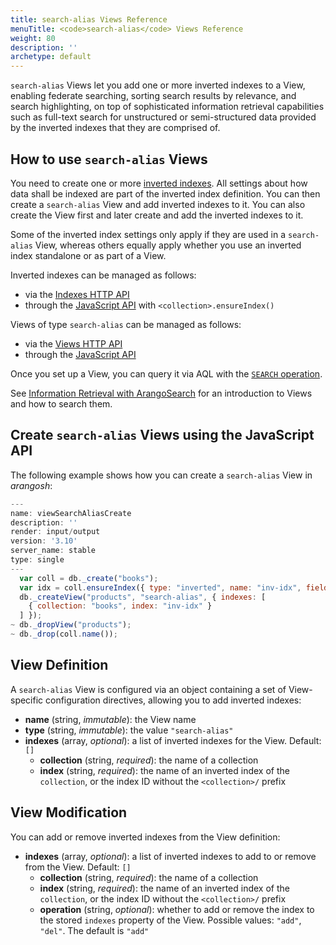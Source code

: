 ```yaml
---
title: search-alias Views Reference
menuTitle: <code>search-alias</code> Views Reference
weight: 80
description: ''
archetype: default
---
```

`search-alias` Views let you add one or more inverted indexes to a View, enabling
federate searching, sorting search results by relevance, and search highlighting, on top of
sophisticated information retrieval capabilities such as full-text search for
unstructured or semi-structured data provided by the inverted indexes that they
are comprised of.

## How to use `search-alias` Views

You need to create one or more [inverted indexes](../indexing/working-with-indexes/persistent-indexes.md).
All settings about how data shall be indexed are part of the inverted index
definition. You can then create a `search-alias` View and add inverted indexes
to it. You can also create the View first and later create and add the inverted
indexes to it.

Some of the inverted index settings only apply if they are used in a
`search-alias` View, whereas others equally apply whether you use an inverted
index standalone or as part of a View.

Inverted indexes can be managed as follows:
- via the [Indexes HTTP API](../../develop/http/indexes/inverted.md)
- through the [JavaScript API](../indexing/working-with-indexes/_index.md#creating-an-index)
  with `<collection>.ensureIndex()`

Views of type `search-alias` can be managed as follows:
- via the [Views HTTP API](../../develop/http/views/_index.md)
- through the [JavaScript API](../../develop/javascript-api/@arangodb/db-object.md#views)

Once you set up a View, you can query it via AQL with the
[`SEARCH` operation](../../aql/high-level-operations/search.md).

See [Information Retrieval with ArangoSearch](_index.md) for an
introduction to Views and how to search them.

## Create `search-alias` Views using the JavaScript API

The following example shows how you can create a `search-alias` View in _arangosh_:

```js
---
name: viewSearchAliasCreate
description: ''
render: input/output
version: '3.10'
server_name: stable
type: single
---
  var coll = db._create("books");
  var idx = coll.ensureIndex({ type: "inverted", name: "inv-idx", fields: [ { name: "title", analyzer: "text_en" } ] });
  db._createView("products", "search-alias", { indexes: [
    { collection: "books", index: "inv-idx" }
  ] });
~ db._dropView("products");
~ db._drop(coll.name());
```

## View Definition

A `search-alias` View is configured via an object containing a set of
View-specific configuration directives, allowing you to add inverted indexes:

- **name** (string, _immutable_): the View name
- **type** (string, _immutable_): the value `"search-alias"`
- **indexes** (array, _optional_): a list of inverted indexes for the View.
  Default: `[]`
  - **collection** (string, _required_): the name of a collection
  - **index** (string, _required_): the name of an inverted index of the
    `collection`, or the index ID without the `<collection>/` prefix

## View Modification

You can add or remove inverted indexes from the View definition:

- **indexes** (array, _optional_): a list of inverted indexes to add to or
  remove from the View. Default: `[]`
  - **collection** (string, _required_): the name of a collection
  - **index** (string, _required_): the name of an inverted index of the
    `collection`, or the index ID without the `<collection>/` prefix
  - **operation** (string, _optional_): whether to add or remove the index to
    the stored `indexes` property of the View. Possible values: `"add"`, `"del"`.
    The default is `"add"`
